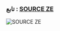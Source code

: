 
### تابع : [SOURCE ZE](https://t.me/UI_XB) ###

![SOURCE ZE](https://telegra.ph/file/dd6c46b812395a1b607e9.jpg)
